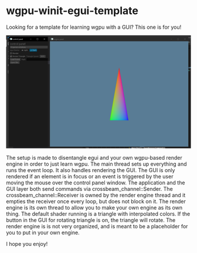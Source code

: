 # wgpu-winit-egui-template
Looking for a template for learning wgpu with a GUI? This one is for you!

<img src="screenshot.png">

The setup is made to disentangle egui and your own wgpu-based render engine in order to just learn wgpu. The main thread sets up everything and runs the event loop. It also handles rendering the GUI. The GUI is only rendered if an element is in focus or an event is triggered by the user moving the mouse over the control panel window. The application and the GUI layer both send commands via crossbeam_channel::Sender. The crossbeam_channel::Receiver is owned by the render engine thread and it empties the receiver once every loop, but does not block on it. The render engine is its own thread to allow you to make your own engine as its own thing. The default shader running is a triangle with interpolated colors. If the button in the GUI for rotating triangle is on, the triangle will rotate. The render engine is is not very organized, and is meant to be a placeholder for you to put in your own engine.

I hope you enjoy!
